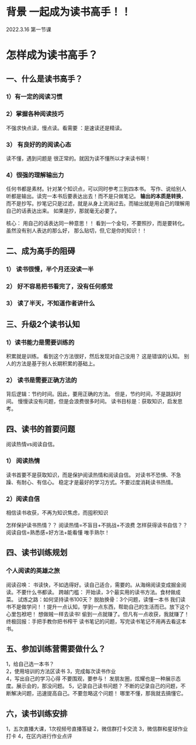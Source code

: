 # 背景 一起成为读书高手！！

2022.3.16 第一节课

# 怎样成为读书高手？

## 一、什么是读书高手？

### 1）有一定的阅读习惯

### 2）掌握各种阅读技巧

不强求快点读，慢点读。看需要 ：是速读还是精读。

### 3） 有良好的的阅读心态

读不懂，遇到问题是 很正常的。就因为读不懂所以才来读书啊！

### 4）很强的理解输出力

任何书都是素材。针对某个知识点，可以同时参考三到四本书。 写作、说给别人听都是输出。读完一本书后要表达出去！而不是只做笔记。
**输出的本质是转换**，而不是抄写。抄笔记只是过滤，就是从身上流淌过去。而输出就是用自己的理解用自己的话表达出来。 如果是抄，那就毫无必要了。

核心： 用自己的话表达同一种意思！！ 看到一个金句，不要照抄，而是要转化。虽然没有别人表达的那么好， 那么贴切，但,它是你的知识！！

## 二、成为高手的阻碍

### 1） 读书很慢，半个月还没读一半

### 2） 好不容易把书看完了，没有任何感觉

### 3） 读了半天，不知道作者讲什么

## 三、升级2个读书认知

### 1）读书能力是需要训练的

积累就是训练。 看到这个方法很好，然后发现对自己没用？ 这是错误的认知。 别人的方法是基于别人长期积累的基础上。

### 2） 读书是需要正确方法的

背后逻辑：节约时间。因此，要用正确的方法。 但是，节约时间，不是跳跃时间。 慢慢读没有问题，但是会浪费很多时间。 读书目标是：获取知识，启发思考。

## 四、读书的首要问题

阅读热情vs阅读自信。

### 1） 阅读热情

读书首要不是获取知识，而是保护阅读热情和阅读自信。 对读书不恐惧、不急躁、有耐心、有信心。 稳定才是最好的学习方式。不要过度消耗读书热情。

### 2）阅读自信

相信读书收获，不再为知识焦虑，而囤积知识

怎样保护读书热情？？ 阅读热情=不盲目+不挑战+不浪费 怎样获得读书自信？？ 阅读自信=熟悉感+好方法+能看懂 唯手熟尔！

## 四、读书训练规划

### 个人阅读的英雄之旅

阅读召唤： 书读快，不如选得好。读自己适合，需要的。从海绵阅读变成掘金阅读。不要什么书都读。 跨越门槛： 开始读，3个最实用的读书方法。食材做成菜。 试炼之路：如何坚持读书100天？
脱胎换骨：3个问题，读懂一本书 我们读书不是做学问！！提升一点认知，学到一点东西，帮助自己的生活而已。放下这个心里包袱吧！ 想做贼一样去读书! 偷到一点就赚了。但凡有一点收获，我就赚了！
终极回报：手把手教你把书榨干 读书笔记的问题，写完读书笔记不用再去看这本书。

## 五、参加训练营需要做什么？

1，给自己选一本书？  
2，使用培训的方法区读书 3，完成每次读书作业    
4，写出自己的学习心得 不要围观，要参与！ 发朋友圈，炫耀也是一种展示态度。展示会的，那没问题。 5，记录自己读书问题？ 不断的记录自己的问题，不断解决问题，迅速提高自己。不要忽略这个问题！
哪里不懂，那我就去搞懂它。

## 六，读书训练安排

1，五次直播大课，1次视频号直播答疑 2，微信群打卡交流 3，微信群和星球作业打卡 4，在区内进行作业点评






























